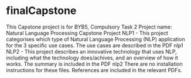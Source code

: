 # finalCapstone
This Capstone project is for BYB5, Compulsory Task 2
Project name: Natural Language Processing Capstone Project
NLP1 - This project categorises which type of Natural Language Processing (NLP) application for the 3 specific use cases. The use cases are described in the PDF nlp1
NLP2 - This project describes an innovative technology that uses NLP, including what the technology does/achives, and an overview of how it works. The summary is included in the PDF nlp2
There are no installation instructions for these files. 
References are included in the relevant PDFs. 
